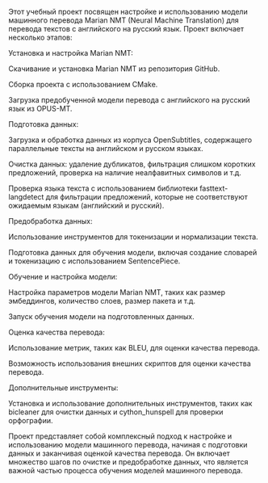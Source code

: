 Этот учебный проект посвящен настройке и использованию модели машинного перевода Marian NMT (Neural Machine Translation) для перевода текстов с английского на русский язык. Проект включает несколько этапов:

Установка и настройка Marian NMT:

Скачивание и установка Marian NMT из репозитория GitHub.

Сборка проекта с использованием CMake.

Загрузка предобученной модели перевода с английского на русский язык из OPUS-MT.

Подготовка данных:

Загрузка и обработка данных из корпуса OpenSubtitles, содержащего параллельные тексты на английском и русском языках.

Очистка данных: удаление дубликатов, фильтрация слишком коротких предложений, проверка на наличие неалфавитных символов и т.д.

Проверка языка текста с использованием библиотеки fasttext-langdetect для фильтрации предложений, которые не соответствуют ожидаемым языкам (английский и русский).

Предобработка данных:

Использование инструментов для токенизации и нормализации текста.

Подготовка данных для обучения модели, включая создание словарей и токенизацию с использованием SentencePiece.

Обучение и настройка модели:

Настройка параметров модели Marian NMT, таких как размер эмбеддингов, количество слоев, размер пакета и т.д.

Запуск обучения модели на подготовленных данных.

Оценка качества перевода:

Использование метрик, таких как BLEU, для оценки качества перевода.

Возможность использования внешних скриптов для оценки качества перевода.

Дополнительные инструменты:

Установка и использование дополнительных инструментов, таких как bicleaner для очистки данных и cython_hunspell для проверки орфографии.

Проект представляет собой комплексный подход к настройке и использованию модели машинного перевода, начиная с подготовки данных и заканчивая оценкой качества перевода. Он включает множество шагов по очистке и предобработке данных, что является важной частью процесса обучения моделей машинного перевода.
